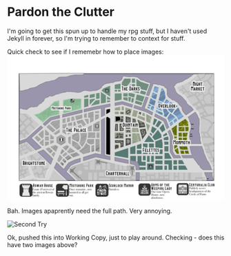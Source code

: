 # Pardon the Clutter
I'm going to get this spun up to handle my rpg stuff, but I haven't used Jekyll in forever, so I'm trying to remember to context for stuff.

Quick check to see if I rememebr how to place images:
![alt text](/assets/6towers01.png "6 Towers Map")

Bah.  Images apaprently need the full path.  Very annoying.

![Second Try](https://rdonoghue.github.io/blades-secret-smugglers/assets/6towers01.png "6 Towers map")

Ok, pushed this into Working Copy, just to play around. Checking - does this have two images above?